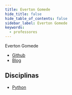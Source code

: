```yaml
---
title: Everton Gomede
hide_title: false
hide_table_of_contents: false
sidebar_label: Everton Gomede
keywords:
  - professores
---
```


Everton Gomede

- [Github](https://gomede.github.io/)
- [Blog](https://evertongomede.blogspot.com/)

## Disciplinas

- [Python](/docs/python)